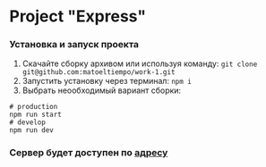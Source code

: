 # Project "Express"

### Установка и запуск проекта
1. Скачайте сборку архивом или используя команду:
```git clone git@github.com:matoeltiempo/work-1.git```
2. Запустить установку через терминал:
```npm i```
3. Выбрать неообходимый вариант сборки:
```
# production
npm run start
# develop
npm run dev
```
### Сервер будет доступен по [адресу](localhost:3000)
